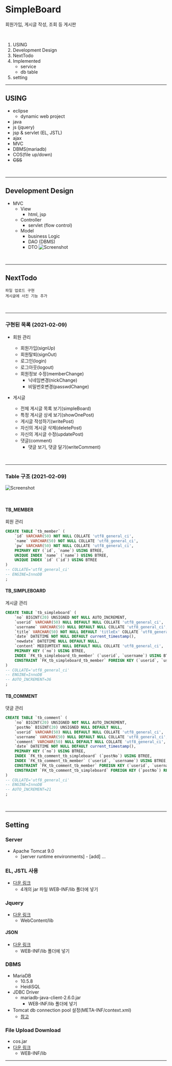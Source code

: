 # SimpleBoard
회원가입, 게시글 작성, 조회 등 게시판

<br>

1. USING
2. Development Design
3. NextTodo
4. Implemented
    - service
    - db table
5. setting

---

## USING
- eclipse
    - dynamic web project
- java
- js (jquery)
- jsp & servlet (EL, JSTL)
- ajax
- MVC
- DBMS(mariadb)
- COS(file up/down)
- ~~CSS~~

<br>

---

## Development Design
- MVC
    - View
        - html, jsp
    - Controller
        - servlet (flow control)
    - Model
        - business Logic
        - DAO (DBMS)
        - DTO
![Screenshot](/imgs/mvc.png)


<br>

---

## NextTodo
```
파일 업로드 구현
게시글에 사진 기능 추가
```

<br>

---

### 구현된 목록 (2021-02-09)
- 회원 관리
    - 회원가입(signUp)
    - 회원탈퇴(signOut)
    - 로그인(login)
    - 로그아웃(logout)
    - 회원정보 수정(memberChange)
        - 닉네임변경(nickChange)
        - 비밀번호변경(passwdChange)

- 게시글
    - 전체 게시글 목록 보기(simpleBoard)
    - 특정 게시글 상세 보기(showOnePost)
    - 게시글 작성하기(writePost)
    - 자신의 게시글 삭제(deletePost)
    - 자신의 게시글 수정(updatePost)
    - 댓글(comment)
        - 댓글 보기, 댓글 달기(writeComment)

<br>

---

### Table 구조 (2021-02-09)

![Screenshot](/imgs/ERD.png)

<br>

#### TB_MEMBER
회원 관리
```sql
CREATE TABLE `tb_member` (
	`id` VARCHAR(50) NOT NULL COLLATE 'utf8_general_ci',
	`name` VARCHAR(50) NOT NULL COLLATE 'utf8_general_ci',
	`pw` VARCHAR(50) NOT NULL COLLATE 'utf8_general_ci',
	PRIMARY KEY (`id`, `name`) USING BTREE,
	UNIQUE INDEX `name` (`name`) USING BTREE,
	UNIQUE INDEX `id` (`id`) USING BTREE
)
-- COLLATE='utf8_general_ci'
-- ENGINE=InnoDB
;
```

#### TB_SIMPLEBOARD
게시글 관리
```sql
CREATE TABLE `tb_simpleboard` (
	`no` BIGINT(20) UNSIGNED NOT NULL AUTO_INCREMENT,
	`userid` VARCHAR(50) NULL DEFAULT NULL COLLATE 'utf8_general_ci',
	`username` VARCHAR(50) NULL DEFAULT NULL COLLATE 'utf8_general_ci',
	`title` VARCHAR(50) NOT NULL DEFAULT 'titleEx' COLLATE 'utf8_general_ci',
	`date` DATETIME NOT NULL DEFAULT current_timestamp(),
	`newdate` DATETIME NULL DEFAULT NULL,
	`content` MEDIUMTEXT NULL DEFAULT NULL COLLATE 'utf8_general_ci',
	PRIMARY KEY (`no`) USING BTREE,
	INDEX `FK_tb_simpleboard_tb_member` (`userid`, `username`) USING BTREE,
	CONSTRAINT `FK_tb_simpleboard_tb_member` FOREIGN KEY (`userid`, `username`) REFERENCES `simpleboard`.`tb_member` (`id`, `name`) ON UPDATE CASCADE ON DELETE SET NULL
)
-- COLLATE='utf8_general_ci'
-- ENGINE=InnoDB
-- AUTO_INCREMENT=36
;
```

#### TB_COMMENT
댓글 관리
```sql
CREATE TABLE `tb_comment` (
	`no` BIGINT(20) UNSIGNED NOT NULL AUTO_INCREMENT,
	`postNo` BIGINT(20) UNSIGNED NULL DEFAULT NULL,
	`userid` VARCHAR(50) NULL DEFAULT NULL COLLATE 'utf8_general_ci',
	`username` VARCHAR(50) NULL DEFAULT NULL COLLATE 'utf8_general_ci',
	`comment` VARCHAR(50) NULL DEFAULT NULL COLLATE 'utf8_general_ci',
	`date` DATETIME NOT NULL DEFAULT current_timestamp(),
	PRIMARY KEY (`no`) USING BTREE,
	INDEX `FK_tb_comment_tb_simpleboard` (`postNo`) USING BTREE,
	INDEX `FK_tb_comment_tb_member` (`userid`, `username`) USING BTREE,
	CONSTRAINT `FK_tb_comment_tb_member` FOREIGN KEY (`userid`, `username`) REFERENCES `simpleboard`.`tb_member` (`id`, `name`) ON UPDATE CASCADE ON DELETE SET NULL,
	CONSTRAINT `FK_tb_comment_tb_simpleboard` FOREIGN KEY (`postNo`) REFERENCES `simpleboard`.`tb_simpleboard` (`no`) ON UPDATE CASCADE ON DELETE CASCADE
)
-- COLLATE='utf8_general_ci'
-- ENGINE=InnoDB
-- AUTO_INCREMENT=21
;
```

<br>

---


## Setting
### Server
- Apache Tomcat 9.0
    - [server runtime environments] - [add] ...
### EL, JSTL 사용
- <a href="https://tomcat.apache.org/download-taglibs.cgi">다운 링크</a>
    - 4개의 jar 파일 WEB-INF/lib 폴더에 넣기
### Jquery
- <a href="https://jquery.com/">다운 링크</a>
    - WebContent/lib
#### JSON
- <a href="https://code.google.com/archive/p/json-simple/downloads">다운 링크</a>
    - WEB-INF/lib 폴더에 넣기
### DBMS
- MariaDB
    - 10.5.8
    - HeidiSQL
- JDBC Driver
    - mariadb-java-client-2.6.0.jar
        - WEB-INF/lib 폴더에 넣기
- Tomcat db connection pool 설정(META-INF/context.xml)
    - <a href="https://hwan2.tistory.com/entry/Servlet%EC%97%90%EC%84%9C-MariaDB-%EC%82%AC%EC%9A%A9%EC%8B%9C-Connection-Pool-%EC%84%A4%EC%A0%95-%EB%B0%A9%EB%B2%95">참고</a>
### File Upload Download
- cos.jar
- <a href="http://servlets.com/cos/">다운 링크</a>
    - WEB-INF/lib
---


